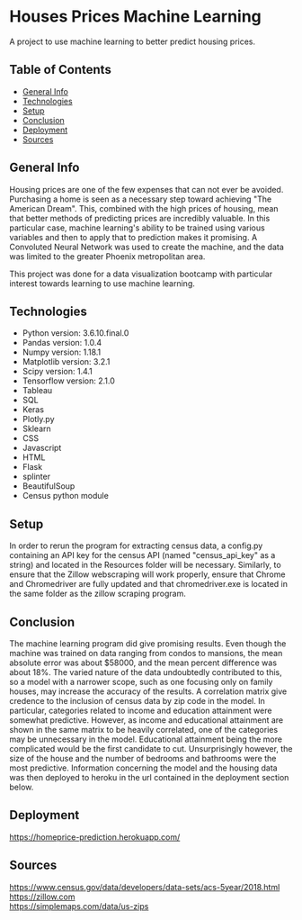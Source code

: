 # Houses Prices Machine Learning
A project to use machine learning to better predict housing prices.

## Table of Contents
* [General Info](#general-info)
* [Technologies](#technologies)
* [Setup](#setup)
* [Conclusion](#conclusion)
* [Deployment](#deployment)
* [Sources](#sources)

## General Info
Housing prices are one of the few expenses that can not ever be avoided. Purchasing a home is seen as a necessary step toward achieving "The American Dream". This, combined with the high prices of housing, mean that better methods of predicting prices are incredibly valuable. In this particular case, machine learning's ability to be trained using various variables and then to apply that to prediction makes it promising. A Convoluted Neural Network was used to create the machine, and the data was limited to the greater Phoenix metropolitan area.

This project was done for a data visualization bootcamp with particular interest towards learning to use machine learning.

## Technologies
* Python version: 3.6.10.final.0
* Pandas version: 1.0.4
* Numpy version: 1.18.1
* Matplotlib version: 3.2.1
* Scipy version: 1.4.1
* Tensorflow version: 2.1.0
* Tableau
* SQL
* Keras
* Plotly.py
* Sklearn
* CSS
* Javascript
* HTML
* Flask
* splinter
* BeautifulSoup
* Census python module

## Setup
In order to rerun the program for extracting census data, a config.py containing an API key for the census API (named "census_api_key" as a string) and located in 
the Resources folder will be necessary. Similarly, to ensure that the Zillow webscraping will work properly, ensure that Chrome and Chromedriver are fully updated and that chromedriver.exe is  located in the same folder as the zillow scraping program.

## Conclusion
The machine learning program did give promising results. Even though the machine was trained on data ranging from condos to mansions, the mean absolute error was about $58000, and the mean percent difference was about 18%. The varied nature of the data undoubtedly contributed to this, so a model with a narrower scope, such as one focusing only on family houses, may increase the accuracy of the results. A correlation matrix give credence to the inclusion of census data by zip code in the model. In particular, categories related to income and education attainment were somewhat predictive.  However, as income and educational attainment are shown in the same matrix to be heavily correlated, one of the categories may be unnecessary in the model. Educational attainment being the more complicated would be the first candidate to cut. Unsurprisingly however, the size of the house and the number of bedrooms and bathrooms were the most predictive. Information concerning the model and the housing data was then deployed to heroku in the url contained in the deployment section below.

## Deployment
https://homeprice-prediction.herokuapp.com/

## Sources
https://www.census.gov/data/developers/data-sets/acs-5year/2018.html  
https://zillow.com  
https://simplemaps.com/data/us-zips
